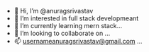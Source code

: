 - 👋 Hi, I’m @anuragsrivastav
- 👀 I’m interested in full stack developmeant 
- 🌱 I’m currently learning mern stack...
- 💞️ I’m looking to collaborate on ...
- 📫 usernameanuragsrivastav@gmail.com ...


<!---
useranuragsrivastav/useranuragsrivastav is a ✨ special ✨ repository because its `README.md` (this file) appears on your GitHub profile.
You can click the Preview link to take a look at your changes.
--->
